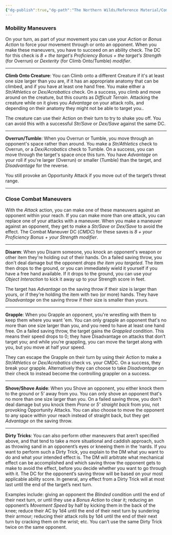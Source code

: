 ```yaml
---
{"dg-publish":true,"dg-path":"The Northern Wilds/Reference Material/Combat Maneuvers.md","permalink":"/the-northern-wilds/reference-material/combat-maneuvers/","tags":["TTRPG/Campaigns/Northern-Wilds","SRD"]}
---
```


### Mobility Maneuvers
On your turn, as part of your movement you can use your *Action* or *Bonus Action* to force your movement through or onto an opponent. When you make these maneuvers, you have to succeed on an ability check. The DC for this check is *8 + the target's Proficiency Bonus + the target's Strength* (for Overrun) or *Dexterity* (for Climb Onto/Tumble) *modifier*.

---

**Climb Onto Creature**: You can Climb onto a different Creature if it's at least one size larger than you are, if it has an appropriate anatomy that can be climbed, and if you have at least one hand free. You make either a *Str/Athletics* or *Dex/Acrobatics* check. On a success, you climb and move around on the creature, but this counts as *Difficult Terrain*. Attacking the creature while on it gives you *Advantage* on your attack rolls, and depending on their anatomy they might not be able to target you..

The creature can use their Action on their turn to try to shake you off. You can avoid this with a successful *Str/Save* or *Dex/Save* against the same DC.

---

**Overrun/Tumble**: When you Overrun or Tumble, you move through an opponent's space rather than around. You make a *Str/Athletics* check to Overrun, or a *Dex/Acrobatics* check to Tumble. On a success, you can move through the target's space once this turn. You have *Advantage* on your roll if you're larger (Overrun) or smaller (Tumble) than the target, and *Disadvantage* for the reverse.

You still provoke an Opportunity Attack if you move out of the target’s threat range.

---

### Close Combat Maneuvers
With the *Attack* action, you can make one of these maneuvers against an opponent within your reach. If you can make more than one attack, you can replace one of your attacks with a maneuver. When you make a maneuver against an opponent, they get to make a *Str/Save* or *Dex/Save* to avoid the effect. The Combat Maneuver DC (*CMDC*) for these saves is *8 + your Proficiency Bonus + your Strength modifier*.

---

**Disarm**: When you Disarm someone, you knock an opponent's weapon or other item they're holding out of their hands. On a failed saving throw, you don't deal damage but the opponent *drops the item you targeted*. The item then drops to the ground, or you can immediately wield it yourself if you have a free hand available. If it drops to the ground, you can use your *Object Interaction* to kick it away up to your Strength score in feet. 

The target has *Advantage* on the saving throw if their size is larger than yours, or if they're holding the item with two (or more) hands. They have *Disadvantage* on the saving throw if their size is smaller than yours.

---

**Grapple**: When you Grapple an opponent, you're wrestling with them to keep them where you want 'em. You can only grapple an opponent that's no more than one size larger than you, and you need to have at least one hand free. On a failed saving throw, the target gains the *Grappled* condition. This means their speed drops to 0; they have Disadvantage on attacks that don’t target you; and while you’re grappling, you can move the target along with you, but you move at half your speed.

They can escape the Grapple on their turn by using their Action to make a *Str/Athletics* or *Dex/Acrobatics* check vs. your CMDC. On a success, they break your grapple. Alternatively they can choose to take *Disadvantage* on their check to instead become the controlling grappler on a success. 

---

**Shove/Shove Aside**: When you Shove an opponent, you either knock them to the ground or 5’ away from you. You can only shove an opponent that's no more than one size larger than you. On a failed saving throw, you don't deal damage but you knock them *Prone* or *5’ straight back* from you, not provoking Opportunity Attacks. You can also choose to move the opponent to any space within your reach instead of straight back, but they get *Advantage* on the saving throw.

---
**Dirty Tricks**: You can also perform other maneuvers that aren’t specified above, and that tend to take a more situational and caddish approach, such as throwing sand in an opponent’s eyes or kneeing them in the ‘nards. If you want to perform such a Dirty Trick, you explain to the DM what you want to do and what your intended effect is. The DM will arbitrate what mechanical effect can be accomplished and which saving throw the opponent gets to make to avoid the effect, before you decide whether you want to go through with it. The DC for the opponent’s saving throw will be based on your most applicable ability score. In general, any effect from a Dirty Trick will at most last until the end of the target’s next turn. 

Examples include: giving an opponent the *Blinded* condition until the end of their next turn, or until they use a *Bonus Action* to clear it; reducing an opponent’s *Movement Speed* by half by kicking them in the back of the knee; reduce their AC by 1d4 until the end of their next turn by sundering their armour; reducing their attack rolls by 1d4 until the end of their next turn by cracking them on the wrist; etc. You can’t use the same Dirty Trick twice on the same opponent.